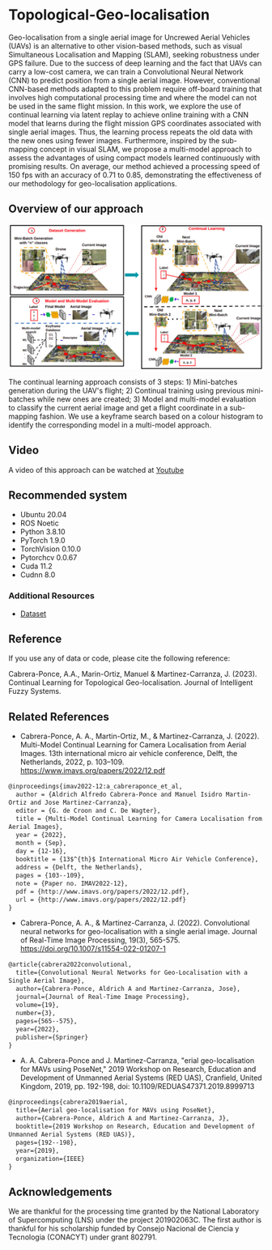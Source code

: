 # Topological-Geo-localisation

Geo-localisation from a single aerial image for Uncrewed Aerial Vehicles (UAVs) is an alternative to other vision-based methods, such as visual Simultaneous Localisation and Mapping (SLAM), seeking robustness under GPS failure. Due to the success of deep learning and the fact that UAVs can carry a low-cost camera, we can train a Convolutional Neural Network (CNN) to predict position from a single aerial image. However, conventional CNN-based methods adapted to this problem require off-board training that involves high computational processing time and where the model can not be used in the same flight mission. In this work, we explore the use of continual learning via latent replay to achieve online training with a CNN model that learns during the flight mission GPS coordinates associated with single aerial images. Thus, the learning process repeats the old data with the new ones using fewer images. Furthermore, inspired by the sub-mapping concept in visual SLAM, we propose a multi-model approach to assess the advantages of using compact models learned continuously with promising results. On average, our method achieved a processing speed of 150 fps with an accuracy of 0.71 to 0.85, demonstrating the effectiveness of our methodology for geo-localisation applications.

## Overview of our approach

![alt text](images/figure1.jpg)

The continual learning approach consists of 3 steps: 1) Mini-batches generation during the UAV's flight; 2) Continual training using previous mini-batches while new ones are created; 3) Model and multi-model evaluation to classify the current aerial image and get a flight coordinate in a sub-mapping fashion. We use a keyframe search based on a colour histogram to identify the corresponding model in a multi-model approach.

## Video
A video of this approach can be watched at [Youtube](https://youtu.be/xfsU_cCLpFw)

## Recommended system
- Ubuntu 20.04
- ROS Noetic
- Python 3.8.10
- PyTorch 1.9.0
- TorchVision 0.10.0
- Pytorchcv 0.0.67
- Cuda 11.2
- Cudnn 8.0

### Additional Resources
- [Dataset](https://mnemosyne.inaoep.mx/index.php/s/6w3zgta5iXn2ioi)

## Reference
If you use any of data or code, please cite the following reference:

Cabrera-Ponce, A.A., Marin-Ortiz, Manuel & Martinez-Carranza, J. (2023). Continual Learning for Topological Geo-localisation. Journal of Intelligent Fuzzy Systems.


## Related References

- Cabrera-Ponce, A. A., Martin-Ortiz, M., & Martinez-Carranza, J. (2022). Multi-Model Continual Learning for Camera Localisation from Aerial Images. 13th  international micro air vehicle conference, Delft, the Netherlands, 2022, p. 103–109. https://www.imavs.org/papers/2022/12.pdf

```
@inproceedings{imav2022-12:a_cabreraponce_et_al,
  author = {Aldrich Alfredo Cabrera-Ponce and Manuel Isidro Martin-Ortiz and Jose Martinez-Carranza},
  editor = {G. de Croon and C. De Wagter},
  title = {Multi-Model Continual Learning for Camera Localisation from Aerial Images},
  year = {2022},
  month = {Sep},
  day = {12-16},
  booktitle = {13$^{th}$ International Micro Air Vehicle Conference},
  address = {Delft, the Netherlands},
  pages = {103--109},
  note = {Paper no. IMAV2022-12},
  pdf = {http://www.imavs.org/papers/2022/12.pdf},
  url = {http://www.imavs.org/papers/2022/12.pdf}
}
```

- Cabrera-Ponce, A. A., & Martinez-Carranza, J. (2022). Convolutional neural networks for geo-localisation with a single aerial image. Journal of Real-Time Image Processing, 19(3), 565-575. https://doi.org/10.1007/s11554-022-01207-1

```
@article{cabrera2022convolutional,
  title={Convolutional Neural Networks for Geo-Localisation with a Single Aerial Image},
  author={Cabrera-Ponce, Aldrich A and Martinez-Carranza, Jose},
  journal={Journal of Real-Time Image Processing},
  volume={19},
  number={3},
  pages={565--575},
  year={2022},
  publisher={Springer}
}
```

- A. A. Cabrera-Ponce and J. Martinez-Carranza, "erial geo-localisation for MAVs using PoseNet," 2019 Workshop on Research, Education and Development of Unmanned Aerial Systems (RED UAS), Cranfield, United Kingdom, 2019, pp. 192-198, doi: 10.1109/REDUAS47371.2019.8999713

```
@inproceedings{cabrera2019aerial,
  title={Aerial geo-localisation for MAVs using PoseNet},
  author={Cabrera-Ponce, Aldrich A and Martinez-Carranza, J},
  booktitle={2019 Workshop on Research, Education and Development of Unmanned Aerial Systems (RED UAS)},
  pages={192--198},
  year={2019},
  organization={IEEE}
}
```

 ## Acknowledgements
We are thankful for the processing time granted by the National Laboratory of Supercomputing (LNS) under the project 201902063C. The first author is thankful for his scholarship funded by Consejo Nacional de Ciencia y Tecnologia (CONACYT) under grant 802791.
